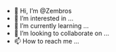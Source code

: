 - 👋 Hi, I’m @Zembros
- 👀 I’m interested in ...
- 🌱 I’m currently learning ...
- 💞️ I’m looking to collaborate on ...
- 📫 How to reach me ...

<!---
Zembros/Zembros is a ✨ special ✨ repository because its `README.md` (this file) appears on your GitHub profile.
You can click the Preview link to take a look at your changes.
--->
